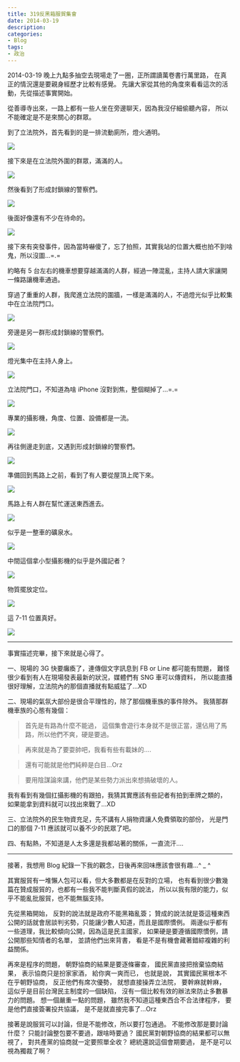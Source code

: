 ```yaml
---
title: 319反黑箱服貿集會
date: 2014-03-19
description:
categories:
- Blog
tags:
- 政治
---
```


2014-03-19 晚上九點多抽空去現場走了一圈，正所謂讀萬卷書行萬里路，
在真正的情況還是要親身經歷才比較有感覺。
先讓大家從其他的角度來看看這次的活動，先從描述事實開始。

從善導寺出來，一路上都有一些人坐在旁邊聊天，因為我沒仔細偷聽內容，
所以不能確定是不是來關心的群眾。

到了立法院外，首先看到的是一排流動廁所，燈火通明。

![]({{urls.media}}/2014/03-19/IMG_0809.JPG)

接下來是在立法院外圍的群眾，滿滿的人。

![]({{urls.media}}/2014/03-19/IMG_0813.JPG)

然後看到了形成封鎖線的警察們。

![]({{urls.media}}/2014/03-19/IMG_0815.JPG)

後面好像還有不少在待命的。

![]({{urls.media}}/2014/03-19/IMG_0817.JPG)

接下來有突發事件，因為當時嚇傻了，忘了拍照，其實我站的位置大概也拍不到啥鬼，所以沒圖...=.=

約略有 5 台左右的機車想要穿越滿滿的人群，經過一陣混亂，主持人請大家讓開一條路讓機車通過。

穿過了重重的人群，我爬進立法院的圍牆，一樣是滿滿的人，不過燈光似乎比較集中在立法院門口。

![]({{urls.media}}/2014/03-19/IMG_0820.JPG)

旁邊是另一群形成封鎖線的警察們。

![]({{urls.media}}/2014/03-19/IMG_0823.JPG)

燈光集中在主持人身上。

![]({{urls.media}}/2014/03-19/IMG_0828.JPG)

立法院門口，不知道為啥 iPhone 沒對到焦，整個糊掉了...=.=

![]({{urls.media}}/2014/03-19/IMG_0830.JPG)

專業的攝影機，角度、位置、設備都是一流。

![]({{urls.media}}/2014/03-19/IMG_0832.JPG)

再往側邊走到底，又遇到形成封鎖線的警察們。

![]({{urls.media}}/2014/03-19/IMG_0834.JPG)

準備回到馬路上之前，看到了有人要從屋頂上爬下來。

![]({{urls.media}}/2014/03-19/IMG_0836.JPG)

馬路上有人群在幫忙運送東西進去。

![]({{urls.media}}/2014/03-19/IMG_0837.JPG)

似乎是一整車的礦泉水。

![]({{urls.media}}/2014/03-19/IMG_0838.JPG)

中間這個拿小型攝影機的似乎是外國記者？

![]({{urls.media}}/2014/03-19/IMG_0840.JPG)

物質擺放定位。

![]({{urls.media}}/2014/03-19/IMG_0843.JPG)

這 7-11 位置真好。

![]({{urls.media}}/2014/03-19/IMG_0845.JPG)

--------------------------------

事實描述完畢，接下來就是心得了。

一、現場的 3G 快要癱瘓了，連傳個文字訊息到 FB or Line 都可能有問題，
難怪很少看到有人在現場發表最新的狀況，媒體們有 SNG 車可以傳資料，
所以能直播很好理解，立法院內的那個直播就有點威猛了...XD

二、現場的氣氛大部份是很合平理性的，除了那個機車族的事件除外。
我猜那群機車族的心態有幾個：

> 首先是有路為什麼不能過，
> 這個集會遊行本身就不是很正當，還佔用了馬路，所以他們不爽，硬是要過。

> 再來就是為了要耍帥吧，我看有些有載妹的....

> 還有可能就是他們純粹是白目...Orz

> 要用陰謀論來講，他們是某些勢力派出來想搞破壞的人。

我有看到有幾個扛攝影機的有跟拍，我猜其實應該有些記者有拍到車牌之類的，
如果能拿到資料就可以找出來戰了...XD

三、立法院外的民生物資充足，先不講有人捐物資讓人免費領取的部份，
光是門口的那個 7-11 應該就可以養不少的民眾了吧。

四、有點熱，不知道是人太多還是我都站著的關係，一直流汗....

--------------------------------

接著，我想用 Blog 紀錄一下我的觀念，日後再來回味應該會很有趣...^ _ ^

其實服貿有一堆懶人包可以看，但大多數都是在反對的立場，
也有看到很少數幾篇在贊成服貿的，也都有一些我不能判斷真假的說法，
所以以我有限的能力，似乎不能亂批服貿，也不能無腦支持。

先從黑箱開始，
反對的說法就是政府不能黑箱亂簽；
贊成的說法就是簽這種東西公開的話就會居談判劣勢，只能讓少數人知道，而且是國際慣例。
兩邊似乎都有一些道理，我比較傾向公開，因為這是民主國家，
如果硬是要遵循國際慣例，請公開那些知情者的名單，
並請他們出來背書，
看是不是有機會藏著錯綜複雜的利益關係。

再來是程序的問題，
朝野協商的結果是要逐條審查，
國民黨直接把捨棄協商結果，
表示協商只是扮家家酒，
給你爽一爽而已，
也就是說，
其實國民黨根本不在乎朝野協商，
反正他們有席次優勢，
就想直接操弄立法院，
要幹麻就幹麻，
這似乎是目前台灣民主制度的一個缺陷，
沒有一個比較有效的辦法來防止多數暴力的問題。
想一個嚴重一點的問題，
雖然我不知道這種東西合不合法律程序，
要是他們直接簽署投共協議，
是不是就直接完事了...Orz

接著是說服貿可以討論，但是不能修改，所以要打包通過。
不能修改那是要討論什麼？
只能討論整包要不要過，跟啥時要過？
國民黨對朝野協商的結果都可以無視了，
對共產黨的協商就一定要照單全收？
總統還說這個會期要過，
是不是可以視為獨裁了啊？
